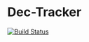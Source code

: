 # Dec-Tracker
[![Build Status](https://travis-ci.org/bmircea/Dec-Tracker.svg?branch=master)](https://travis-ci.org/bmircea/Dec-Tracker)
